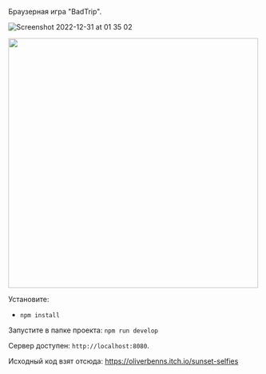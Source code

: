 Браузерная игра "BadTrip".

![Screenshot 2022-12-31 at 01 35 02](https://user-images.githubusercontent.com/104670577/210113327-3027ea70-80ab-4cc3-a28e-8bc818fdd0bc.png)

<img src="https://user-images.githubusercontent.com/104670577/210113327-3027ea70-80ab-4cc3-a28e-8bc818fdd0bc.png" width="500">

Установите:
- `npm install`

Запустите в папке проекта:
`npm run develop`

Сервер доступен:
`http://localhost:8080`.


Исходный код взят отсюда: https://oliverbenns.itch.io/sunset-selfies
